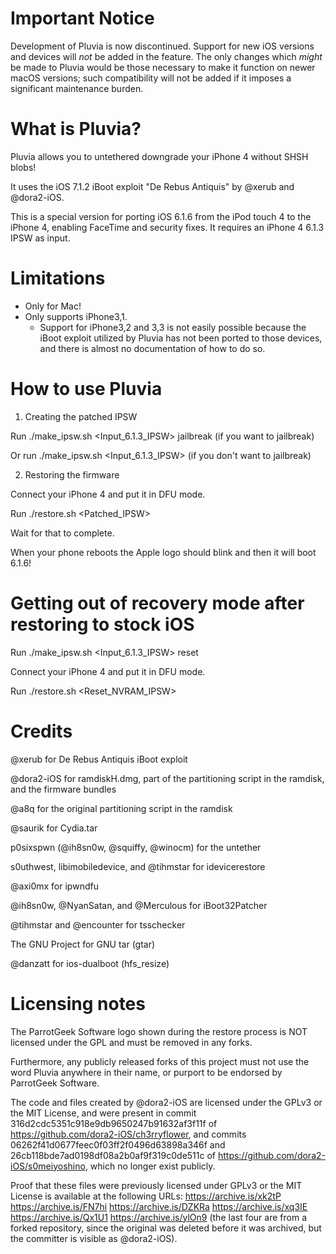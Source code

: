 Important Notice
================

Development of Pluvia is now discontinued. Support for new iOS versions and devices will *not* be added in the feature. The only changes which *might* be made to Pluvia would be those necessary to make it function on newer macOS versions; such compatibility will not be added if it imposes a significant maintenance burden.

What is Pluvia?
===============
Pluvia allows you to untethered downgrade your iPhone 4 without SHSH blobs!

It uses the iOS 7.1.2 iBoot exploit "De Rebus Antiquis" by @xerub and @dora2-iOS.

This is a special version for porting iOS 6.1.6 from the iPod touch 4 to the iPhone 4, enabling FaceTime and security fixes. It requires an iPhone 4 6.1.3 IPSW as input.

Limitations
===========
* Only for Mac!
* Only supports iPhone3,1.
  - Support for iPhone3,2 and 3,3 is not easily possible because the iBoot exploit utilized by Pluvia has not been ported to those devices, and there is almost no documentation of how to do so.

How to use Pluvia
=================
1) Creating the patched IPSW

Run ./make_ipsw.sh <Input_6.1.3_IPSW> jailbreak (if you want to jailbreak)

Or run ./make_ipsw.sh <Input_6.1.3_IPSW> (if you don't want to jailbreak)

2) Restoring the firmware

Connect your iPhone 4 and put it in DFU mode.

Run ./restore.sh <Patched_IPSW>

Wait for that to complete.

When your phone reboots the Apple logo should blink and then it will boot 6.1.6!

Getting out of recovery mode after restoring to stock iOS
=========================================================
Run ./make_ipsw.sh <Input_6.1.3_IPSW> reset


Connect your iPhone 4 and put it in DFU mode.

Run ./restore.sh <Reset_NVRAM_IPSW>

Credits
=======
@xerub for De Rebus Antiquis iBoot exploit

@dora2-iOS for ramdiskH.dmg, part of the partitioning script in the ramdisk, and the firmware bundles

@a8q for the original partitioning script in the ramdisk

@saurik for Cydia.tar

p0sixspwn (@ih8sn0w, @squiffy, @winocm) for the untether

s0uthwest, libimobiledevice, and @tihmstar for idevicerestore

@axi0mx for ipwndfu

@ih8sn0w, @NyanSatan, and @Merculous for iBoot32Patcher

@tihmstar and @encounter for tsschecker

The GNU Project for GNU tar (gtar)

@danzatt for ios-dualboot (hfs_resize)

Licensing notes
===============
The ParrotGeek Software logo shown during the restore process is NOT licensed under the GPL and must be removed in any forks.

Furthermore, any publicly released forks of this project must not use the word Pluvia anywhere in their name, or purport to be endorsed by ParrotGeek Software.


The code and files created by @dora2-iOS are licensed under the GPLv3 or the MIT License, and were present in commit 316d2cdc5351c918e9db9650247b91632af3f11f of https://github.com/dora2-iOS/ch3rryflower, and commits 06262f41d0677feec0f03ff2f0496d63898a346f and 26cb118bde7ad0198df08a2b0af9f319c0de511c of https://github.com/dora2-iOS/s0meiyoshino, which no longer exist publicly.

Proof that these files were previously licensed under GPLv3 or the MIT License is available at the following URLs: https://archive.is/xk2tP https://archive.is/FN7hi https://archive.is/DZKRa https://archive.is/xq3IE https://archive.is/Qx1U1 https://archive.is/ylOn9 (the last four are from a forked repository, since the original was deleted before it was archived, but the committer is visible as @dora2-iOS).
